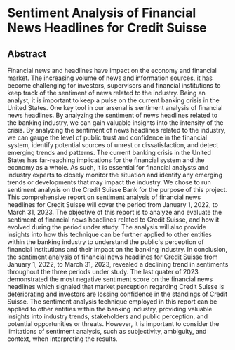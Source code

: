 # Sentiment Analysis of Financial News Headlines for Credit Suisse

## Abstract
Financial news and headlines have impact on the economy and financial market. The increasing volume of news and information sources, it has become challenging for investors, supervisors and financial institutions to keep track of the sentiment of news related to the industry. Being an analyst, it is important to keep a pulse on the current banking crisis in the United States. One key tool in our arsenal is sentiment analysis of financial news headlines. By analyzing the sentiment of news headlines related to the banking industry, we can gain valuable insights into the intensity of the crisis. By analyzing the sentiment of news headlines related to the industry, we can gauge the level of public trust and confidence in the financial system, identify potential sources of unrest or dissatisfaction, and detect emerging trends and patterns. The current banking crisis in the United States has far-reaching implications for the financial system and the economy as a whole. As such, it is essential for financial analysts and industry experts to closely monitor the situation and identify any emerging trends or developments that may impact the industry.
We chose to run sentiment analysis on the Credit Suisse Bank for the purpose of this project. This comprehensive report on sentiment analysis of financial news headlines for Credit Suisse will cover the period from January 1, 2022, to March 31, 2023. The objective of this report is to analyze and evaluate the sentiment of financial news headlines related to Credit Suisse, and how it evolved during the period under study. The analysis will also provide insights into how this technique can be further applied to other entities within the banking industry to understand the public's perception of financial institutions and their impact on the banking industry.
In conclusion, the sentiment analysis of financial news headlines for Credit Suisse from January 1, 2022, to March 31, 2023, revealed a declining trend in sentiments throughout the three periods under study. The last quater of 2023 demonstrated the most negative sentiment score on the financial news headlines which signaled that market perception regarding Credit Suisse is deteriorating and investors are lossing confidence in the standings of Credit Suisse.
The sentiment analysis technique employed in this report can be applied to other entities within the banking industry, providing valuable insights into industry trends, stakeholders and public perception, and potential opportunities or threats. However, it is important to consider the limitations of sentiment analysis, such as subjectivity, ambiguity, and context, when interpreting the results.
